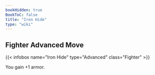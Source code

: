```yaml
---
bookHidden: true
BookToC: false
title: "Iron Hide"
type: "wiki"
---
```

## Fighter Advanced Move
{{< infobox name="Iron Hide" type="Advanced" class="Fighter" >}}

You gain +1 armor.